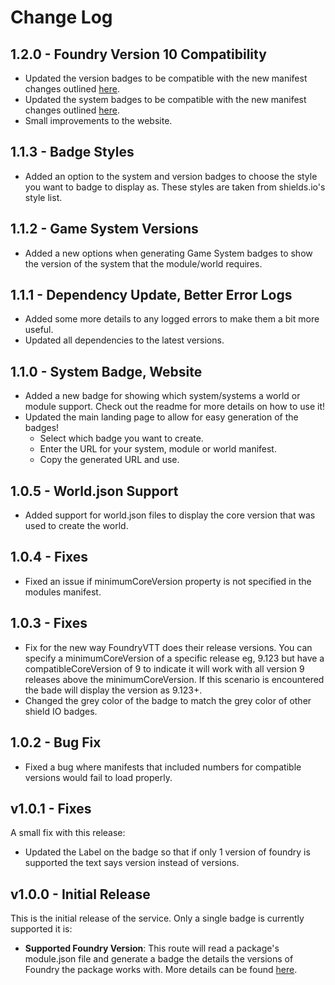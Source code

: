 # Change Log

## 1.2.0 - Foundry Version 10 Compatibility

- Updated the version badges to be compatible with the new manifest changes outlined [here](https://foundryvtt.com/article/manifest-migration-guide/).
- Updated the system badges to be compatible with the new manifest changes outlined [here](https://foundryvtt.com/article/manifest-migration-guide/).
- Small improvements to the website.

## 1.1.3 - Badge Styles

- Added an option to the system and version badges to choose the style you want to badge to display as. These styles are taken from shields.io's style list.

## 1.1.2 - Game System Versions

- Added a new options when generating Game System badges to show the version of the system that the module/world requires. 

## 1.1.1 - Dependency Update, Better Error Logs

- Added some more details to any logged errors to make them a bit more useful.
- Updated all dependencies to the latest versions.

## 1.1.0 - System Badge, Website

- Added a new badge for showing which system/systems a world or module support. Check out the readme for more details on how to use it!
- Updated the main landing page to allow for easy generation of the badges!
  - Select which badge you want to create.
  - Enter the URL for your system, module or world manifest.
  - Copy the generated URL and use.

## 1.0.5 - World.json Support

- Added support for world.json files to display the core version that was used to create the world.

## 1.0.4 - Fixes

- Fixed an issue if minimumCoreVersion property is not specified in the modules manifest.

## 1.0.3 - Fixes

- Fix for the new way FoundryVTT does their release versions. You can specify a minimumCoreVersion of a specific release eg, 9.123 but have a compatibleCoreVersion of 9 to indicate it will work with all version 9 releases above the minimumCoreVersion. If this scenario is encountered the bade will display the version as 9.123+.
- Changed the grey color of the badge to match the grey color of other shield IO badges.

## 1.0.2 - Bug Fix

- Fixed a bug where manifests that included numbers for compatible versions would fail to load properly.


## v1.0.1 - Fixes

A small fix with this release:

- Updated the Label on the badge so that if only 1 version of foundry is supported the text says version instead of versions.

## v1.0.0 - Initial Release

This is the initial release of the service. Only a single badge is currently supported it is:

- **Supported Foundry Version**: This route will read a package's module.json file and generate a badge the details the versions of Foundry the package works with. More details can be found [here](./README.md#supported-foundry-version).

